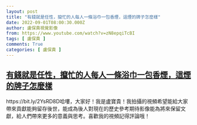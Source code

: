 ```yaml
---
layout: post
title: "有錢就是任性，攛忙的人每人一條浴巾一包香煙，這煙的牌子怎麼樣"
date: 2022-09-01T08:00:30.000Z
author: 盧保貴視覺影像
from: https://www.youtube.com/watch?v=zN8epqiTcBI
tags: [ 盧保貴 ]
comments: True
categories: [ 盧保貴 ]
---
```

<!--1662019230000-->
[有錢就是任性，攛忙的人每人一條浴巾一包香煙，這煙的牌子怎麼樣](https://www.youtube.com/watch?v=zN8epqiTcBI)
------

<div>
https://bit.ly/2YsRD8D哈嘍，大家好！我是盧寶貴！我拍攝的視頻希望能給大家帶來貢獻能夠留存後世，能成為後人對現在的歷史參考期待影像能為將來保留文獻，給人們帶來更多的意義與思考。喜歡我的視頻記得評論哦！
</div>
